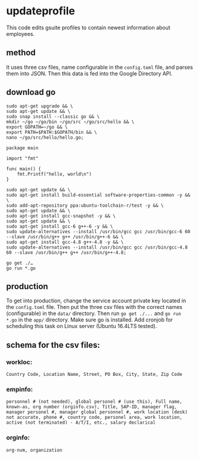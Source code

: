 # updateprofile
This code edits gsuite profiles to contain newest information about employees.

## method
It uses three csv files, name configurable in the `config.toml` file, and parses them into JSON. Then this data is fed into the Google Directory API.

## download go
```
sudo apt-get upgrade && \
sudo apt-get update && \
sudo snap install --classic go && \
mkdir ~/go ~/go/bin ~/go/src ~/go/src/hello && \
export GOPATH=~/go && \
export PATH=$PATH:$GOPATH/bin && \
nano ~/go/src/hello/hello.go;

package main

import "fmt"

func main() {
	fmt.Printf("hello, world\n")
}

sudo apt-get update && \
sudo apt-get install build-essential software-properties-common -y && \
sudo add-apt-repository ppa:ubuntu-toolchain-r/test -y && \
sudo apt-get update && \
sudo apt-get install gcc-snapshot -y && \
sudo apt-get update && \
sudo apt-get install gcc-6 g++-6 -y && \
sudo update-alternatives --install /usr/bin/gcc gcc /usr/bin/gcc-6 60 --slave /usr/bin/g++ g++ /usr/bin/g++-6 && \
sudo apt-get install gcc-4.8 g++-4.8 -y && \
sudo update-alternatives --install /usr/bin/gcc gcc /usr/bin/gcc-4.8 60 --slave /usr/bin/g++ g++ /usr/bin/g++-4.8;

go get ./…
go run *.go

```

## production
To get into production, change the service account private key located in the `config.toml` file. Then put the three csv files with the correct names (configurable) in the `data/` directory. Then run `go get ./...` and `go run *.go` in the `app/` directory. Make sure go is installed. Add cronjob for scheduling this task on Linux server (Ubuntu 16.4LTS tested).

## schema for the csv files:
### workloc: 
`Country Code, Location Name, Street, PO Box, City, State, Zip Code`  
### empinfo:
`personnel # (not needed), global personel # (use this), Full name, known-as, org number (orginfo.csv), Title, SAP-ID, manager flag, manager personel #, manager global personnel #, work location (desk) not accurate, phone #, country code, personel area, work location, active (not terminated) - A/T/I, etc., salary declarical`  
### orginfo:
`org-num, organization`  
